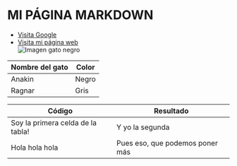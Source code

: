 # MI PÁGINA MARKDOWN  
* [Visita Google](https://www.google.com)  
* [Visita mi página web](mipagina.html)    
![Imagen gato negro](/images/imagen_gato_negro.avif)  

| Nombre del gato                          | Color                                   |
|------------------------------------------|-----------------------------------------|
| Anakin                                   | Negro                                   |
| Ragnar                                   | Gris                                    |



| Código                                   | Resultado                               |
|------------------------------------------|-----------------------------------------|
| Soy la primera celda de la tabla!        | Y yo la segunda                         |
| Hola hola hola                           | Pues eso, que podemos poner más         |